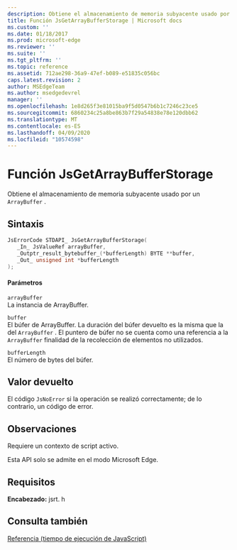 ```yaml
---
description: Obtiene el almacenamiento de memoria subyacente usado por un ArrayBuffer.
title: Función JsGetArrayBufferStorage | Microsoft docs
ms.custom: ''
ms.date: 01/18/2017
ms.prod: microsoft-edge
ms.reviewer: ''
ms.suite: ''
ms.tgt_pltfrm: ''
ms.topic: reference
ms.assetid: 712ae298-36a9-47ef-b089-e51835c056bc
caps.latest.revision: 2
author: MSEdgeTeam
ms.author: msedgedevrel
manager: ''
ms.openlocfilehash: 1e8d265f3e81015ba9f5d0547b6b1c7246c23ce5
ms.sourcegitcommit: 6860234c25a8be863b7f29a54838e78e120dbb62
ms.translationtype: MT
ms.contentlocale: es-ES
ms.lasthandoff: 04/09/2020
ms.locfileid: "10574598"
---
```

# Función JsGetArrayBufferStorage
Obtiene el almacenamiento de memoria subyacente usado por un `ArrayBuffer` .  
  
## Sintaxis  
  
```cpp  
JsErrorCode STDAPI_ JsGetArrayBufferStorage(  
   _In_ JsValueRef arrayBuffer,  
   _Outptr_result_bytebuffer_(*bufferLength) BYTE **buffer,  
   _Out_ unsigned int *bufferLength  
);  
```  
  
#### Parámetros  
 `arrayBuffer`  
 La instancia de ArrayBuffer.  
  
 `buffer`  
 El búfer de ArrayBuffer. La duración del búfer devuelto es la misma que la del `ArrayBuffer` . El puntero de búfer no se cuenta como una referencia a la `ArrayBuffer` finalidad de la recolección de elementos no utilizados.  
  
 `bufferLength`  
 El número de bytes del búfer.  
  
## Valor devuelto  
 El código `JsNoError` si la operación se realizó correctamente; de lo contrario, un código de error.  
  
## Observaciones  
 Requiere un contexto de script activo.  
  
 Esta API solo se admite en el modo Microsoft Edge.  
  
## Requisitos  
 **Encabezado:** jsrt. h  
  
## Consulta también  
 [Referencia (tiempo de ejecución de JavaScript)](../chakra-hosting/reference-javascript-runtime.md)